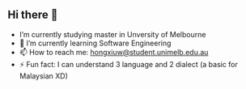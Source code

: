## Hi there 👋
- I’m currently studying master in Unversity of Melbourne
- 🌱 I’m currently learning Software Engineering
- 📫 How to reach me: hongxiuw@student.unimelb.edu.au
- ⚡ Fun fact: I can understand 3 language and 2 dialect (a basic for Malaysian XD)

<!--
**CrispyWooo/CrispyWooo** is a ✨ _special_ ✨ repository because its `README.md` (this file) appears on your GitHub profile.

Here are some ideas to get you started:

- 🔭 I’m currently working on ...
- 🌱 I’m currently learning ...
- 👯 I’m looking to collaborate on ...
- 🤔 I’m looking for help with ...
- 💬 Ask me about ...
- 📫 How to reach me: ...
- 😄 Pronouns: ...
- ⚡ Fun fact: ...
-->
